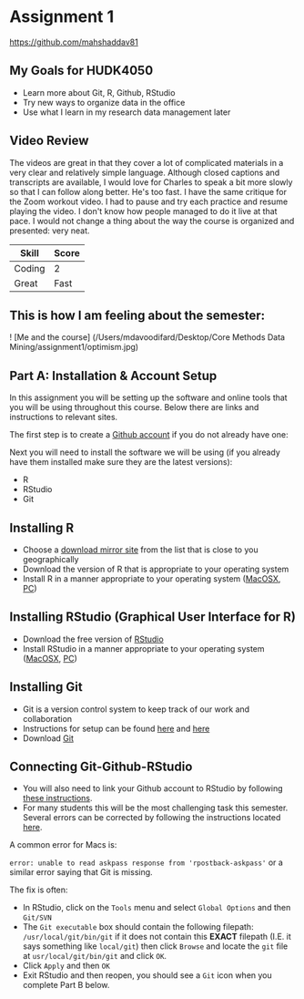 # Assignment 1

https://github.com/mahshaddav81

## My Goals for HUDK4050

* Learn more about Git, R, Github, RStudio
* Try new ways to organize data in the office
* Use what I learn in my research data management later

## Video Review
The videos are great in that they cover a lot of complicated materials in a very clear and relatively simple language. Although closed captions and transcripts are available, I would love for Charles to speak a bit more slowly so that I can follow along better. He's too fast. I have the same critique for the Zoom workout video. I had to pause and try each practice and resume playing the video. I don't know how people managed to do it live at that pace. I would not change a thing about the way the course is organized and presented: very neat.

Skill | Score |
------|-------|
Coding|   2   |
Great |  Fast |


## This is how I am feeling about the semester:

! [Me and the course] (/Users/mdavoodifard/Desktop/Core Methods Data Mining/assignment1/optimism.jpg)



## Part A: Installation & Account Setup

In this assignment you will be setting up the software and online tools that you will be using throughout this course. Below there are links and instructions to relevant sites.

The first step is to create a [Github account](https://github.com/join?source=header) if you do not already have one: 

Next you will need to install the software we will be using (if you already have them installed make sure they are the latest versions):
   * R
   * RStudio
   * Git
   
## Installing R
* Choose a [download mirror site](https://cran.r-project.org/mirrors.html) from the list that is close to you geographically  
* Download the version of R that is appropriate to your operating system
* Install R in a manner appropriate to your operating system ([MacOSX](https://youtu.be/Ywj6yNfc5nM), [PC](https://youtu.be/5ZbjUEg4a1g))

## Installing RStudio (Graphical User Interface for R)
* Download the free version of [RStudio](https://www.rstudio.com/products/rstudio/download/)
* Install RStudio in a manner appropriate to your operating system ([MacOSX](https://youtu.be/Ywj6yNfc5nM), [PC](https://youtu.be/5ZbjUEg4a1g))

## Installing Git
* Git is a version control system to keep track of our work and collaboration
* Instructions for setup can be found [here](https://help.github.com/articles/set-up-git/) and [here](https://git-scm.com/book/en/v2/Getting-Started-Installing-Git)
* Download [Git](https://git-scm.com/downloads) 

## Connecting Git-Github-RStudio
* You will also need to link your Github account to RStudio by following [these instructions](https://support.rstudio.com/hc/en-us/articles/200532077-Version-Control-with-Git-and-SVN).
* For many students this will be the most challenging task this semester. Several errors can be corrected by following the instructions located [here](http://happygitwithr.com/troubleshooting.html).

A common error for Macs is: 

`error: unable to read askpass response from 'rpostback-askpass'` or a similar error saying that Git is missing.

The fix is often:

* In RStudio, click on the `Tools` menu and select `Global Options` and then `Git/SVN`
* The `Git executable` box should contain the following filepath: `/usr/local/git/bin/git` if it does not contain this **EXACT** filepath (I.E. it says something like `local/git`) then click `Browse` and locate the `git` file at `usr/local/git/bin/git` and click `OK`.
* Click `Apply` and then `OK`
* Exit RStudio and then reopen, you should see a `Git` icon when you complete Part B below.




